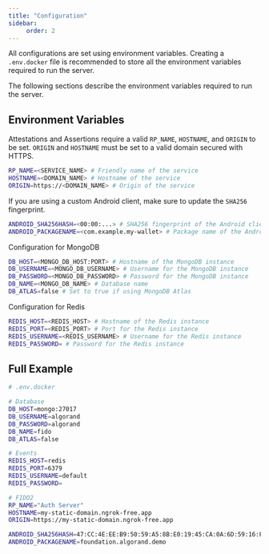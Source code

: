 ```yaml
---
title: "Configuration"
sidebar:
     order: 2
---
```


All configurations are set using environment variables.
Creating a `.env.docker` file is recommended to store all the environment variables required to run the server.

The following sections describe the environment variables required to run the server.

## Environment Variables

Attestations and Assertions require a valid `RP_NAME`, `HOSTNAME`, and `ORIGIN` to be set.
`ORIGIN` and `HOSTNAME` must be set to a valid domain secured with HTTPS.

```sh
RP_NAME=<SERVICE_NAME> # Friendly name of the service
HOSTNAME=<DOMAIN_NAME> # Hostname of the service
ORIGIN=https://<DOMAIN_NAME> # Origin of the service
```

If you are using a custom Android client, make sure to update the `SHA256` fingerprint.

```bash
ANDROID_SHA256HASH=<00:00:...> # SHA256 fingerprint of the Android client
ANDROID_PACKAGENAME=<com.example.my-wallet> # Package name of the Android client
```

Configuration for MongoDB

```bash
DB_HOST=<MONGO_DB_HOST:PORT> # Hostname of the MongoDB instance
DB_USERNAME=<MONGO_DB_USERNAME> # Username for the MongoDB instance
DB_PASSWORD=<MONGO_DB_PASSWORD> # Password for the MongoDB instance
DB_NAME=<MONGO_DB_NAME> # Database name
DB_ATLAS=false # Set to true if using MongoDB Atlas
```

Configuration for Redis

```bash
REDIS_HOST=<REDIS_HOST> # Hostname of the Redis instance
REDIS_PORT=<REDIS_PORT> # Port for the Redis instance
REDIS_USERNAME=<REDIS_USERNAME> # Username for the Redis instance
REDIS_PASSWORD= # Password for the Redis instance
```

## Full Example 

```bash
# .env.docker

# Database
DB_HOST=mongo:27017
DB_USERNAME=algorand
DB_PASSWORD=algorand
DB_NAME=fido
DB_ATLAS=false

# Events
REDIS_HOST=redis
REDIS_PORT=6379
REDIS_USERNAME=default
REDIS_PASSWORD=

# FIDO2
RP_NAME="Auth Server"
HOSTNAME=my-static-domain.ngrok-free.app
ORIGIN=https://my-static-domain.ngrok-free.app

ANDROID_SHA256HASH=47:CC:4E:EE:B9:50:59:A5:8B:E0:19:45:CA:0A:6D:59:16:F9:A9:C2:96:75:F8:F3:64:86:92:46:2B:7D:5D:5C
ANDROID_PACKAGENAME=foundation.algorand.demo
```
